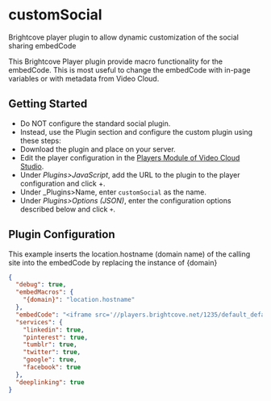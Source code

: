 # customSocial
Brightcove player plugin to allow dynamic customization of the social sharing embedCode


This Brightcove Player plugin provide macro functionality for the embedCode.  This is most useful to change the embedCode with in-page variables or with metadata from Video Cloud.



## Getting Started
* Do NOT configure the standard social plugin.
* Instead, use the Plugin section and configure the custom plugin using these steps:
* Download the plugin and place on your server.
* Edit the player configuration in the [Players Module of Video Cloud Studio](https://studio.brightcove.com/products/videocloud/players).
* Under _Plugins>JavaScript_, add the URL to the plugin to the player configuration and click +.
* Under _Plugins>Name, enter `customSocial` as the name. 
* Under _Plugins>Options (JSON)_, enter the configuration options described below and click `+`.

## Plugin Configuration

This example inserts the location.hostname (domain name) of the calling site into the embedCode by replacing the instance of {domain}

```json
{
  "debug": true,
  "embedMacros": {
    "{domain}": "location.hostname"
  },
  "embedCode": "<iframe src='//players.brightcove.net/1235/default_default/index.html?videoId=12345678&domain={domain}' allowfullscreen frameborder=0></iframe>",
  "services": {
    "linkedin": true,
    "pinterest": true,
    "tumblr": true,
    "twitter": true,
    "google": true,
    "facebook": true
  },
  "deeplinking": true
}
```


